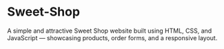 # Sweet-Shop
A simple and attractive Sweet Shop website built using HTML, CSS, and JavaScript — showcasing products, order forms, and a responsive layout.
